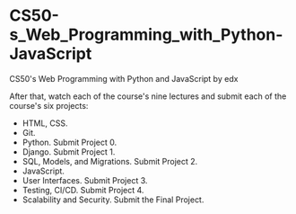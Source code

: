 # CS50-s_Web_Programming_with_Python-JavaScript
CS50's Web Programming with Python and JavaScript by edx

After that, watch each of the course's nine lectures and submit each of the course's six projects:

<ul>
  <li> HTML, CSS.</li>
  <li> Git.</li>
  <li> Python. Submit Project 0.</li>
  <li> Django. Submit Project 1.</li>
  <li> SQL, Models, and Migrations. Submit Project 2.</li>
  <li> JavaScript.</li>
  <li> User Interfaces. Submit Project 3.</li>
  <li> Testing, CI/CD. Submit Project 4.</li>
  <li> Scalability and Security. Submit the Final Project.</li>
</ul>
